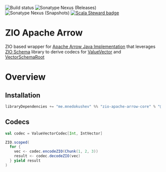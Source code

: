 ![Build status](https://github.com/vitaliihonta/zio-temporal/actions/workflows/ci.yaml/badge.svg)
![Sonatype Nexus (Releases)](https://img.shields.io/nexus/r/me.mnedokushev/zio-apache-arrow-core_2.12?server=https%3A%2F%2Foss.sonatype.org)
![Sonatype Nexus (Snapshots)](https://img.shields.io/nexus/s/me.mnedokushev/zio-apache-arrow-core_2.13?server=https%3A%2F%2Foss.sonatype.org)
[![Scala Steward badge](https://img.shields.io/badge/Scala_Steward-helping-blue.svg?style=flat&logo=data:image/png;base64,iVBORw0KGgoAAAANSUhEUgAAAA4AAAAQCAMAAAARSr4IAAAAVFBMVEUAAACHjojlOy5NWlrKzcYRKjGFjIbp293YycuLa3pYY2LSqql4f3pCUFTgSjNodYRmcXUsPD/NTTbjRS+2jomhgnzNc223cGvZS0HaSD0XLjbaSjElhIr+AAAAAXRSTlMAQObYZgAAAHlJREFUCNdNyosOwyAIhWHAQS1Vt7a77/3fcxxdmv0xwmckutAR1nkm4ggbyEcg/wWmlGLDAA3oL50xi6fk5ffZ3E2E3QfZDCcCN2YtbEWZt+Drc6u6rlqv7Uk0LdKqqr5rk2UCRXOk0vmQKGfc94nOJyQjouF9H/wCc9gECEYfONoAAAAASUVORK5CYII=)](https://scala-steward.org)

# ZIO Apache Arrow

ZIO based wrapper for [Apache Arrow Java Implementation](https://arrow.apache.org/docs/java/index.html) that leverages
[ZIO Schema](https://zio.dev/zio-schema/) library to derive codecs
for [ValueVector](https://arrow.apache.org/docs/java/reference/index.html)
and [VectorSchemaRoot](https://arrow.apache.org/docs/java/reference/index.html)

# Overview

## Installation

```scala
libraryDependencies += "me.mnedokushev" %% "zio-apache-arrow-core" % "@VERSION@"
```

## Codecs

```scala
val codec = ValueVectorCodec[Int, IntVector]

ZIO.scoped(
  for {
    vec <- codec.encodeZIO(Chunk(1, 2, 3))
    result <- codec.decodeZIO(vec)
  } yield result
)
```
